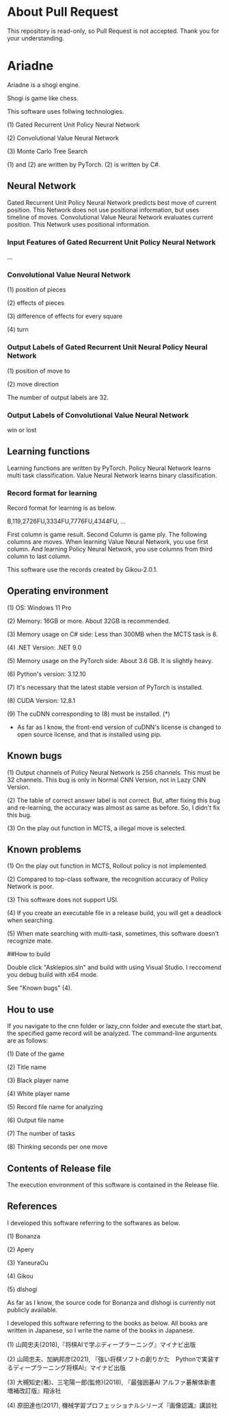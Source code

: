 # About Pull Request

This repository is read-only, so Pull Request is not accepted. Thank you for your understanding.

# Ariadne

Ariadne is a shogi engine.

Shogi is game like chess.

This software uses follwing technologies.

(1) Gated Recurrent Unit Policy Neural Network

(2) Convolutional Value Neural Network

(3) Monte Carlo Tree Search

(1) and (2) are written by PyTorch. (2) is written by C#.

## Neural Network

Gated Recurrent Unit Policy Neural Network predicts best move of current position. This Network does not use positional information, but uses timeline of moves. Convolutional Value Neural Network evaluates current position. This Network uses positional information.

### Input Features of Gated Recurrent Unit Policy Neural Network

...

### Convolutional Value Neural Network

(1) position of pieces

(2) effects of pieces

(3) difference of effects for every square

(4) turn

### Output Labels of Gated Recurrent Unit Neural Policy Neural Network

(1) position of move to

(2) move direction

The number of output labels are 32.

### Output Labels of Convolutional Value Neural Network

win or lost

## Learning functions

Learning functions are written by PyTorch. Policy Neural Network learns multi task classification. Value Neural Network learns binary classification.

### Record format for learning

Record format for learning is as below.

B,119,2726FU,3334FU,7776FU,4344FU, ...

First column is game result. Second Column is game ply. The following columns are moves. When learning Value Neural Network, you use first column. And learning Policy Neural Network, you use columns from third column to last column.

This software use the records created by Gikou-2.0.1.

## Operating environment

(1) OS: Windows 11 Pro

(2) Memory: 16GB or more. About 32GB is recommended.

(3) Memory usage on C# side: Less than 300MB when the MCTS task is 8.

(4) .NET Version: .NET 9.0

(5) Memory usage on the PyTorch side: About 3.6 GB. It is slightly heavy.

(6) Python's version: 3.12.10

(7) It's necessary that the latest stable version of PyTorch is installed.

(8) CUDA Version: 12.8.1

(9) The cuDNN corresponding to (8) must be installed. (*)

* As far as I know, the front-end version of cuDNN's license is changed to open source license, and that is installed using pip.

## Known bugs

(1) Output channels of Policy Neural Network is 256 channels. This must be 32 channels. This bug is only in Normal CNN Version, not in Lazy CNN Version.

(2) The table of correct answer label is not correct. But, after fixing this bug and re-learning, the accuracy was almost as same as before. So, I didn't fix this bug.

(3) On the play out function in MCTS, a illegal move is selected.

## Known problems

(1) On the play out function in MCTS, Rollout policy is not implemented.

(2) Compared to top-class software, the recognition accuracy of Policy Network is poor.

(3) This software does not support USI.

(4) If you create an executable file in a release build, you will get a deadlock when searching.

(5) When mate searching with multi-task, sometimes, this software doesn't recognize mate.

##How to build

Double click "Asklepios.sln" and build with using Visual Studio. I reccomend you debug build with x64 mode.

See "Known bugs" (4).

## Hou to use

If you navigate to the cnn folder or lazy_cnn folder and execute the start.bat, the specified game record will be analyzed. The command-line arguments are as follows:

(1) Date of the game

(2) Title name

(3) Black player name

(4) White player name

(5) Record file name for analyzing

(6) Output file name

(7) The number of tasks

(8) Thinking seconds per one move

## Contents of Release file

The execution environment of this software is contained in the Release file.

## References

I developed this software referring to the softwares as below.

(1) Bonanza

(2) Apery

(3) YaneuraOu

(4) Gikou

(5) dlshogi

As far as I know, the source code for Bonanza and dlshogi is currently not publicly available.

I developed this software referring to the books as below. All books are written in Japanese, so I write the name of the books in Japanese.

(1) 山岡忠夫(2018),『将棋AIで学ぶディープラーニング』マイナビ出版 

(2) 山岡忠夫、加納邦彦(2021), 『強い将棋ソフトの創りかた　Pythonで実装するディープラーニング将棋AI』マイナビ出版

(3) 大槻知史(著)、三宅陽一郎(監修)(2018), 『最強囲碁AI アルファ碁解体新書　増補改訂版』翔泳社

(4) 原田達也(2017), 機械学習プロフェッショナルシリーズ『画像認識』講談社
